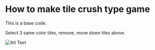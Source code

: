# How to make tile crush type game

This is a base code.

Select 3 same color tiles, remove, move down tiles above.

![Alt Text](https://github.com/2012saru/JLOVE-JewelBase/blob/master/snapshot.gif)

